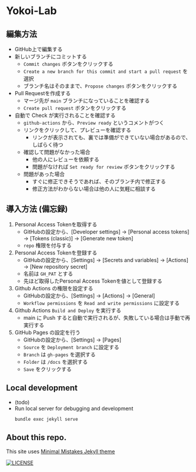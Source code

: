 # Yokoi-Lab 

## 編集方法

- GitHub上で編集する
- 新しいブランチにコミットする
   - `Commit changes` ボタンをクリックする
   - `Create a new branch for this commit and start a pull request` を選択
   - ブランチ名はそのままで、`Propose changes` ボタンをクリックする
- Pull Requestを作成する
   - マージ先が `main` ブランチになっていることを確認する
   - `Create pull request` ボタンをクリックする
- 自動で Check が実行されることを確認する
   - `github-actions` から、`Preview ready` というコメントがつく
   - リンクをクリックして、プレビューを確認する
      - リンクが表示されても、裏では準備ができていない場合があるので、しばらく待つ 
   - 確認して問題がなかった場合
      - 他の人にレビューを依頼する
      - 問題がなければ `Set ready for review` ボタンをクリックする
   - 問題があった場合
      - すぐに修正できそうであれば、そのブランチ内で修正する
      - 修正方法がわからない場合は他の人に気軽に相談する


## 導入方法 (備忘録)
1. Personal Access Tokenを取得する
   - GitHubの設定から、[Developer settings] -> [Personal access tokens] -> [Tokens (classic)] -> [Generate new token]
   - `repo` 権限を付与する
2. Personal Access Tokenを登録する
   - GitHubの設定から、[Settings] -> [Secrets and variables] -> [Actions] -> [New repository secret]
   - 名前は `GH_PAT` とする
   - 先ほど取得したPersonal Access Tokenを値として登録する 
3. Github Actions の権限を設定する
   - GitHubの設定から、[Settings] -> [Actions] -> [General]
   - `Workflow permissions` を `Read and write permissions` に設定する
4. Github Actions `Build and Deploy` を実行する
   - main に Push すると自動で実行されるが、失敗している場合は手動で再実行する
5. GitHub Pages の設定を行う
   - GitHubの設定から、[Settings] -> [Pages]
   - `Source` を `Deployment branch` に設定する
   - `Branch` は `gh-pages` を選択する
   - `Folder` は `/docs` を選択する
   - `Save` をクリックする



## Local development

- (todo)
- Run local server for debugging and development
   ```bash
   bundle exec jekyll serve
   ```


## About this repo.
This site uses [Minimal Mistakes Jekyll theme](https://github.com/mmistakes/minimal-mistakes)

[![LICENSE](https://img.shields.io/badge/license-MIT-lightgrey.svg)](https://raw.githubusercontent.com/mmistakes/minimal-mistakes/master/LICENSE)